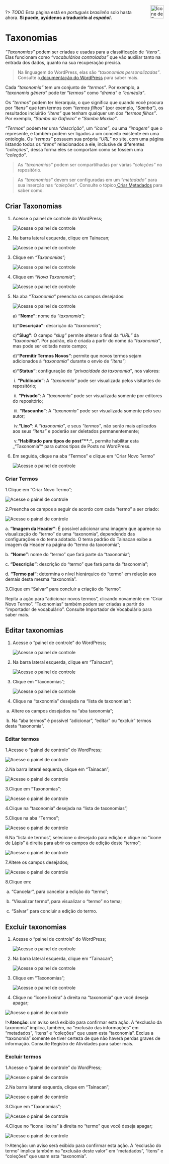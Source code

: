 <div style="float: right; margin-left: 1rem;">
	<img 
		alt="Ícone de Taxonomias" 
		src="_assets/images/icon_taxonomies.png"
		width="42"
		height="42">
</div>

?> _TODO_ Esta página está en _portugués brasileño_ solo hasta ahora. **Si puede, ayúdenos a traducirlo al _español_.**

# Taxonomias

_“Taxonomias”_ podem ser criadas e usadas para a classificação de _“itens”_. Elas funcionam como _“vocabulários controlados”_ que vão auxiliar tanto na entrada dos dados, quanto na sua recuperação precisa.

> Na linguagem do WordPress, elas são _“taxonomias personalizadas”_. Consulte a[ ](https://codex.wordpress.org/es-mx:Taxonomias)[documentação do WordPress](https://codex.wordpress.org/es-mx:Taxonomias) para saber mais.

Cada _“taxonomia”_ tem um conjunto de _“termos”_. Por exemplo, a _“taxonomia gênero”_ pode ter “_termos”_ como _“drama”_ e _“comédia”_.

Os _“termos”_ podem ter hierarquia, o que significa que quando você procura por _“itens”_ que tem termos com _“termos filhos”_ (por exemplo, “_Samba”_), os resultados incluirão _“itens”_ que tenham qualquer um dos _“termos filhos”_. Por exemplo, “_Samba de Gafieira”_ e “_Samba Maxixe”_.

_“Termos”_ podem ter uma _“descrição”_, um _“ícone”_, ou uma _“imagem”_ que o represente, e também podem ser ligados a um conceito existente em uma ontologia. Os _“termos”_ possuem sua própria _“URL”_ no site, com uma página listando todos os _“itens”_ relacionados a ele, inclusive de diferentes _“coleções”_, dessa forma eles se comportam como se fossem uma _“coleção”_.

> As _“taxonomias”_ podem ser compartilhadas por várias _“coleções”_ no repositório.

> As _“taxonomias”_ devem ser configuradas em um _“metadado”_ para sua inserção nas _“coleções”_. Consulte o tópico[ ](https://tainacan.github.io/tainacan-wiki/#/es-mx/metadata?id=criar-metadados)[Criar Metadados](https://tainacan.github.io/tainacan-wiki/#/es-mx/metadata?id=criar-metadados) para saber como.

####

## Criar Taxonomias

1. Acesse o painel de controle do WordPress;

   ![Acesse o painel de controle](_assets\images\050.png)

2. Na barra lateral esquerda, clique em Tainacan;

   ![Acesse o painel de controle](_assets\images\051.png)

3. Clique em _“Taxonomias”;_

   ![Acesse o painel de controle](_assets\images\093.png)

4. Clique em _“Nova Taxonomia”_;

   ![Acesse o painel de controle](_assets\images\094.png)

5. Na aba _“Taxonomia”_ preencha os campos desejados:

   ![Acesse o painel de controle](_assets\images\095.png)

   a) **“Nome”**: nome da _“taxonomia”_;

   b)**“Descrição”**: descrição da _“taxonomia”_;

   c)**“Slug”**: O campo _“slug”_ permite alterar o final da _“URL”_ da _“taxonomia”_. Por padrão, ela é criada a partir do nome da _“taxonomia”_, mas pode ser editada neste campo;

   d)**“Permitir Termos Novos”**: permite que novos termos sejam adicionados à _“taxonomia”_ durante o envio de _“itens”_;

   e)**“Status”**: configuração de _“privacidade da taxonomia”_, nos valores:

   ​ i. **“Publicado”**: A _“taxonomia”_ pode ser visualizada pelos visitantes do repositório;

   ​ ii. **“Privado”**: A _“taxonomia”_ pode ser visualizada somente por editores do repositório;

   ​ iii. **“Rascunho”**: A _“taxonomia”_ pode ser visualizada somente pelo seu autor;

   ​ iv.**“Lixo”**: A _“taxonomia”_, e seus _“termos”_, não serão mais aplicados aos seus _“itens”_ e poderão ser deletados permanentemente;

   ​ v.**“Habilitado para tipos de post”\*\***:\*_ permite habilitar esta _“Taxonomia”\* para outros tipos de Posts no WordPress.

6. Em seguida, clique na aba “Termos” e clique em “Criar Novo Termo”

   ![Acesse o painel de controle](_assets\images\096.png)

### Criar Termos

1.Clique em “Criar Novo Termo”;

![Acesse o painel de controle](_assets\images\097.png)

2.Preencha os campos a seguir de acordo com cada “termo” a ser criado:

![Acesse o painel de controle](_assets\images\098.png)

a. **“Imagem da Header”**: É possível adicionar uma imagem que aparece na visualização do “termo” de uma “taxonomia”, dependendo das configurações e do tema adotado. O tema padrão do Tainacan exibe a imagem da Header na página do “termo da taxonomia”;

b. **“Nome”**: nome do “termo” que fará parte da “taxonomia”;

c. **“Descrição”**: descrição do “termo” que fará parte da “taxonomia”;

d. **“Termo pai”**: determina o nível hierárquico do “termo” em relação aos demais desta mesma “taxonomia”.

3.Clique em “Salvar” para concluir a criação do “termo”.

Repita a ação para “adicionar novos termos”, clicando novamente em “Criar Novo Termo”. “Taxonomias” também podem ser criadas a partir do “importador de vocabulário”. Consulte Importador de Vocabulário para saber mais.

## Editar taxonomias

1. Acesse o “painel de controle” do WordPress;

   ![Acesse o painel de controle](_assets\images\050.png)

2. Na barra lateral esquerda, clique em “Tainacan”;

   ![Acesse o painel de controle](_assets\images\051.png)

3. Clique em “Taxonomias”;

   ![Acesse o painel de controle](_assets\images\093.png)

4. Clique na “taxonomia” desejada na “lista de taxonomias”:

​ a. Altere os campos desejados na “aba taxonomia”;

​ b. Na “aba termos” é possível “adicionar”, “editar” ou “excluir” termos desta “taxonomia”.

### Editar termos

1.Acesse o “painel de controle” do WordPress;

![Acesse o painel de controle](_assets\images\050.png)

2.Na barra lateral esquerda, clique em “Tainacan”;

![Acesse o painel de controle](_assets\images\051.png)

3.Clique em “Taxonomias”;

![Acesse o painel de controle](_assets\images\093.png)

4.Clique na “taxonomia” desejada na “lista de taxonomias”;

5.Clique na aba “Termos”;

![Acesse o painel de controle](_assets\images\096.png)

6.Na “lista de termos”, selecione o desejado para edição e clique no “ícone de Lápis” à direita para abrir os campos de edição deste “termo”;

![Acesse o painel de controle](_assets\images\099.png)

7.Altere os campos desejados;

![Acesse o painel de controle](_assets\images\099.png)

8.Clique em:

​ a. “Cancelar”, para cancelar a edição do “termo”;

​ b. “Visualizar termo”, para visualizar o “termo” no tema;

​ c. “Salvar” para concluir a edição do termo.

## Excluir taxonomias

1. Acesse o “painel de controle” do WordPress;

   ![Acesse o painel de controle](_assets\images\050.png)

2. Na barra lateral esquerda, clique em “Tainacan”;

   ![Acesse o painel de controle](_assets\images\051.png)

3. Clique em “Taxonomias”;

   ![Acesse o painel de controle](_assets\images\093.png)

4. Clique no “ícone lixeira” à direita na “taxonomia” que você deseja apagar;

![Acesse o painel de controle](_assets\images\102.png)

!>**Atenção**: um aviso será exibido para confirmar esta ação. A “exclusão da taxonomia” implica, também, na “exclusão das informações” em “metadados”, “itens” e “coleções” que usam esta “taxonomia”. Exclua a “taxonomia” somente se tiver certeza de que não haverá perdas graves de informação. Consulte Registro de Atividades para saber mais.

### Excluir termos

1.Acesse o “painel de controle” do WordPress;

![Acesse o painel de controle](_assets\images\050.png)

2.Na barra lateral esquerda, clique em “Tainacan”;

![Acesse o painel de controle](_assets\images\051.png)

3.Clique em “Taxonomias”;

![Acesse o painel de controle](_assets\images\093.png)

4.Clique no “ícone lixeira” à direita no “termo” que você deseja apagar;

![Acesse o painel de controle](_assets\images\101.png)

!>Atenção: um aviso será exibido para confirmar esta ação. A “exclusão do termo” implica também na “exclusão deste valor” em “metadados”, “itens” e “coleções” que usam esta “taxonomia”.
